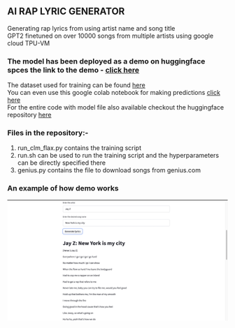 ## AI RAP LYRIC GENERATOR

Generating rap lyrics from using artist name and song title <br/>
GPT2 finetuned on over 10000 songs from multiple artists using google cloud TPU-VM<br/>
### The model has been deployed as a demo on huggingface spces the link to the demo - [click here](https://huggingface.co/spaces/Shankhdhar/Rap-Lyric-generator)<br/>
The dataset used for training can be found [here](https://huggingface.co/datasets/Cropinky/rap_lyrics_english/tree/main) <br/>
You can even use this google colab notebook for making predictions [click here](https://colab.research.google.com/drive/1aibR06TrFGnt-TPmyIRDD2-8eT7PU5Kl#scrollTo=rgE3QbiTFIMQ)<br/>
For the entire code with model file also available checkout the huggingface repository [here](https://huggingface.co/flax-community/gpt2-rap-lyric-generator/tree/main)<br/>

### Files in the repository:-<br/>
1) run_clm_flax.py contains the training script<br/>
2) run.sh can be used to run the training script and the hyperparameters can be directly specified there<br/>
3) genius.py contains the file to download songs from genius.com<br/>

### An example of how demo works <br/>
![alt text](https://github.com/AnantShankhdhar/AI-Rap-Lyric-Generator/blob/main/rap-image.png)<br/>









